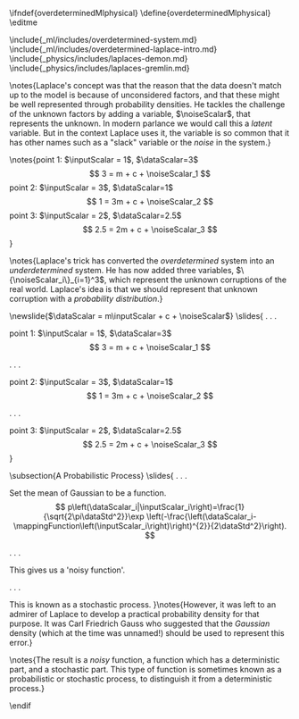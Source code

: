 \ifndef{overdeterminedMlphysical}
\define{overdeterminedMlphysical}
\editme

\include{_ml/includes/overdetermined-system.md}
\include{_ml/includes/overdetermined-laplace-intro.md}
\include{_physics/includes/laplaces-demon.md}
\include{_physics/includes/laplaces-gremlin.md}

\notes{Laplace's concept was that the reason that the data doesn't match up to the model is because of unconsidered factors, and that these might be well represented through probability densities. He tackles the challenge of the unknown factors by adding a variable, $\noiseScalar$, that represents the unknown. In modern parlance we would call this a *latent* variable. But in the context Laplace uses it, the variable is so common that it has other names such as a "slack" variable or the *noise* in the system.}

\notes{point 1: $\inputScalar = 1$, $\dataScalar=3$
$$
3 = m + c + \noiseScalar_1
$$
point 2: $\inputScalar = 3$, $\dataScalar=1$
$$
1 = 3m + c + \noiseScalar_2
$$
point 3: $\inputScalar = 2$, $\dataScalar=2.5$
$$
2.5 = 2m + c + \noiseScalar_3
$$}

\notes{Laplace's trick has converted the *overdetermined* system into an *underdetermined* system. He has now added three variables, $\{\noiseScalar_i\}_{i=1}^3$, which represent the unknown corruptions of the real world. Laplace's idea is that we should represent that unknown corruption with a *probability distribution*.}

\newslide{$\dataScalar = m\inputScalar + c + \noiseScalar$}
\slides{
. . . 

point 1: $\inputScalar = 1$, $\dataScalar=3$
$$
3 = m + c + \noiseScalar_1
$$

. . .

point 2: $\inputScalar = 3$, $\dataScalar=1$
$$
1 = 3m + c + \noiseScalar_2
$$

. . . 

point 3: $\inputScalar = 2$, $\dataScalar=2.5$
$$
2.5 = 2m + c + \noiseScalar_3
$$
}

\subsection{A Probabilistic Process}
\slides{
. . .

Set the mean of Gaussian to be a function.
$$
p\left(\dataScalar_i|\inputScalar_i\right)=\frac{1}{\sqrt{2\pi\dataStd^2}}\exp \left(-\frac{\left(\dataScalar_i-\mappingFunction\left(\inputScalar_i\right)\right)^{2}}{2\dataStd^2}\right).
$$

. . .

This gives us a 'noisy function'.

. . .

This is known as a stochastic process.
}\notes{However, it was left to an admirer of Laplace to develop a practical probability density for that purpose. It was Carl Friedrich Gauss who suggested that the *Gaussian* density (which at the time was unnamed!) should be used to represent this error.}

\notes{The result is a *noisy* function, a function which has a deterministic part, and a stochastic part. This type of function is sometimes known as a probabilistic or stochastic process, to distinguish it from a deterministic process.}

\endif
